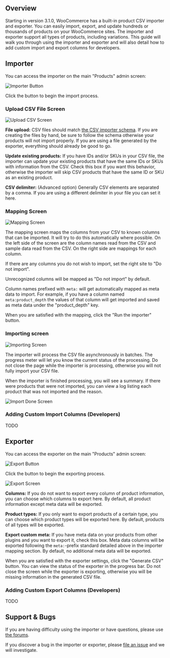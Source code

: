 ## Overview

Starting in version 3.1.0, WooCommerce has a built-in product CSV importer and exporter. You can easily import, export, and update hundreds or thousands of products on your WooCommerce sites. The importer and exporter support all types of products, including variations. This guide will walk you through using the importer and exporter and will also detail how to add custom import and export columns for developers.

## Importer

You can access the importer on the main "Products" admin screen:

![Importer Button](images/importer/importbutton.png)

Click the button to begin the import process.

### Upload CSV File Screen

![Upload CSV Screen](images/importer/uploadscreen.png)

**File upload:** CSV files should match [the CSV importer schema](https://github.com/woocommerce/woocommerce/wiki/Product-CSV-Import-Schema). If you are creating the files by hand, be sure to follow the schema otherwise your products will not import properly. If you are using a file generated by the exporter, everything should already be good to go.

**Update existing products:** If you have IDs and/or SKUs in your CSV file, the importer can update your existing products that have the same IDs or SKUs with information from the CSV. Check this box if you want this behavior, otherwise the importer will skip CSV products that have the same ID or SKU as an existing product.

**CSV delimiter:** (Advanced option) Generally CSV elements are separated by a comma. If you are using a different delimiter in your file you can set it here.

### Mapping Screen

![Mapping Screen](images/importer/mapscreen.png)

The mapping screen maps the columns from your CSV to known columns that can be imported. It will try to do this automatically where possible. On the left side of the screen are the column names read from the CSV and sample data read from the CSV. On the right side are mappings for each column. 

If there are any columns you do not wish to import, set the right site to "Do not import".

Unrecognized columns will be mapped as "Do not import" by default.

Column names prefixed with `meta:` will get automatically mapped as meta data to import. For example, if you have a column named `meta:product_depth` the values of that column will get imported and saved as meta data under the "product_depth" key.

When you are satisfied with the mapping, click the "Run the importer" button.

### Importing screen

![Importing Screen](images/importer/importingscreen.png)

The importer will process the CSV file asynchronously in batches. The progress meter will let you know the current status of the processing. Do not close the page while the importer is processing, otherwise you will not fully import your CSV file. 

When the importer is finished processing, you will see a summary. If there were products that were not imported, you can view a log listing each product that was not imported and the reason.

![Import Done Screen](images/importer/importdonescreen.png)

### Adding Custom Import Columns (Developers)

TODO

## Exporter

You can access the exporter on the main "Products" admin screen:

![Export Button](images/importer/exportbutton.png)

Click the button to begin the exporting process.

![Export Screen](images/importer/exportscreen.png)

**Columns:** If you do not want to export every column of product information, you can choose which columns to export here. By default, all product information except meta data will be exported.

**Product types:** If you only want to export products of a certain type, you can choose which product types will be exported here. By default, products of all types will be exported.

**Export custom meta:** If you have meta data on your products from other plugins and you want to export it, check this box. Meta data columns will be exported following the `meta:`-prefix standard detailed above in the importer mapping section. By default, no additional meta data will be exported.

When you are satisfied with the exporter settings, click the "Generate CSV" button. You can view the status of the exporter in the progress bar. Do not close the screen while the exporter is exporting, otherwise you will be missing information in the generated CSV file.

### Adding Custom Export Columns (Developers)

TODO

## Support & Bugs

If you are having difficulty using the importer or have questions, please use [the forums](https://wordpress.org/support/plugin/woocommerce).

If you discover a bug in the importer or exporter, please [file an issue](https://github.com/woocommerce/woocommerce/issues) and we will investigate. 



